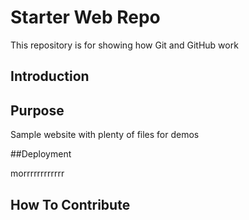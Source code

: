 # Starter Web Repo

This repository is for showing how Git and GitHub work

## Introduction

## Purpose

Sample website with plenty of files for demos

##Deployment

morrrrrrrrrrrr

## How To Contribute